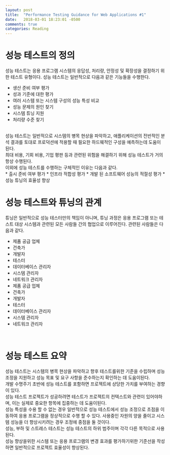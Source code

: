 ```yaml
---
layout: post
title:  "Performance Testing Guidance for Web Applications #1"
date:   2018-03-01 18:23:01 -0500
comments: true
categories: Reading
---
```


# 성능 테스트의 정의

성능 테스트는 응용 프로그램 시스템의 응답성, 처리량, 안정성 및 확장성을 결정하기 위한 테스트 유형이다. 성능 테스트는 일반적으로 다음과 같은 기능들을 수행한다.
<br>
* 생산 준비 여부 평가
* 성과 기준에 대한 평가
* 여러 시스템 또는 시스템 구성의 성능 특성 비교
* 성능 문제의 원인 찾기
* 시스템 튜닝 지원
* 처리량 수준 찾기
<br>
성능 테스트는 일반적으로 시스템의 병목 현상을 파악하고, 애플리케이션의 전반적인 분석 결과를 토대로 프로덕션에 적용할 때 필요한 하드웨적인 구성을 예측하는데 도움이 된다.
<br>
최대 비용, 기회 비용, 기업 평판 등과 관련된 위험을 해결하기 위해 성능 테스트가 거의 항상 수행된다.<br>
이외에 성능 테스트를 수행하는 구체적인 이유는 다음과 같다.
<br>
* 출시 준비 여부 평가
* 인프라 적합성 평가
* 개발 된 소프트웨어 성능의 적절성 평가
* 성능 튜닝의 효율성 향상

<br>

# 성능 테스트와 튜닝의 관계

튜닝은 일반적으로 성능 테스터만의 책임이 아니며, 튜닝 과정은 응용 프로그램 또는 테스트 대상 시스템과 관련된 모든 사람들 간의 협업으로 이루어진다. 관련된 사람들은 다음과 같다.<br>
* 제품 공급 업체
* 건축가
* 개발자
* 테스터
* 데이터베이스 관리자
* 시스템 관리자
* 네트워크 관리자
* 제품 공급 업체
* 건축가
* 개발자
* 테스터
* 데이터베이스 관리자
* 시스템 관리자
* 네트워크 관리자
<br>

# 성능 테스트 요약

성능 테스트는 시스템의 병목 현상을 파악하고 향후 테스트를위한 기준을 수립하며 성능 조정을 지원하고 성능 목표 및 요구 사항을 준수하는지 확인하는 데 도움이된다.
<br>
개발 수명주기 초반에 성능 테스트를 포함하면 프로젝트에 상당한 가치를 부여하는 경향이 있다.
<br>
성능 테스트 프로젝트가 성공하려면 테스트가 프로젝트의 컨텍스트와 관련이 있어야하며, 이는 실제로 중요한 항목에 집중하는 데 도움이된다.
<br>
성능 특성을 수용 할 수 없는 경우 일반적으로 성능 테스트에서 성능 조정으로 초점을 이동하여 응용 프로그램을 정상적으로 수행 할 수 있다. 사용중인 자원의 양을 줄이고 시스템 성능을 더 향상시키려는 경우 조정에 중점을 둘 것이다.
<br>
성능, 부하 및 스트레스 테스트는 성능 테스트의 하위 범주이며 각각 다른 목적으로 사용된다.
<br>
성능 향상을위한 시스템 또는 응용 프로그램의 변경 효과를 평가하기위한 기준선을 작성하면 일반적으로 프로젝트 효율성이 향상된다.